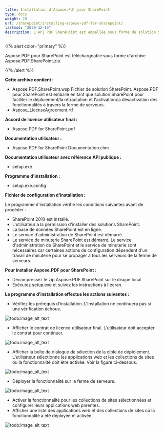 ```yaml
---
title: Installation d'Aspose.Pdf pour SharePoint
type: docs
weight: 20
url: /sharepoint/installing-aspose-pdf-for-sharepoint/
lastmod: "2020-12-16"
description: L'API PDF SharePoint est emballée sous forme de solution SharePoint pour simplifier le déploiement, la rétractation, l'activation et la désactivation dans la ferme de serveurs.
---
```


{{% alert color="primary" %}}

Aspose.PDF pour SharePoint est téléchargeable sous forme d'archive Aspose.PDF.SharePoint.zip.

{{% /alert %}}

**Cette archive contient :**

- Aspose.PDF.SharePoint.wsp
  Fichier de solution SharePoint. Aspose.PDF pour SharePoint est emballé en tant que solution SharePoint pour faciliter le déploiement/la rétractation et l'activation/la désactivation des fonctionnalités à travers la ferme de serveurs.
- Aspose_LicenseAgreement.rtf

**Accord de licence utilisateur final :**

- Aspose.PDF for SharePoint.pdf

**Documentation utilisateur :**

- Aspose.PDF for SharePoint Documentation.chm

**Documentation utilisateur avec référence API publique :**

- setup.exe

**Programme d'installation :**

- setup.exe.config

**Fichier de configuration d'installation :**


Le programme d'installation vérifie les conditions suivantes avant de procéder :

- SharePoint 2010 est installé.
- L'utilisateur a la permission d'installer des solutions SharePoint.
- La base de données SharePoint est en ligne.
- Le service d'administration de SharePoint est démarré.
- Le service de minuterie SharePoint est démarré. Le service d'administration de SharePoint et le service de minuterie sont nécessaires car certaines actions de configuration dépendent d'un travail de minuterie pour se propager à tous les serveurs de la ferme de serveurs.

**Pour installer Aspose.PDF pour SharePoint :**

- Décompressez le zip Aspose.PDF.SharePoint sur le disque local.
- Exécutez setup.exe et suivez les instructions à l'écran.

**Le programme d'installation effectue les actions suivantes :**

- Vérifiez les prérequis d'installation. L'installation ne continuera pas si une vérification échoue.

![todo:image_alt_text](installing-aspose-pdf-for-sharepoint_1.png)

- Afficher le contrat de licence utilisateur final. L'utilisateur doit accepter le contrat pour continuer.

![todo:image_alt_text](installing-aspose-pdf-for-sharepoint_2.png)

- Afficher la boîte de dialogue de sélection de la cible de déploiement.
 L'utilisateur sélectionne les applications web et les collections de sites où la fonctionnalité doit être activée. Voir la figure ci-dessous.

![todo:image_alt_text](installing-aspose-pdf-for-sharepoint_3.png)



- Déployer la fonctionnalité sur la ferme de serveurs.

![todo:image_alt_text](installing-aspose-pdf-for-sharepoint_4.png)



- Activer la fonctionnalité pour les collections de sites sélectionnées et configurer leurs applications web parentes.
- Afficher une liste des applications web et des collections de sites où la fonctionnalité a été déployée et activée.

![todo:image_alt_text](installing-aspose-pdf-for-sharepoint_5.png)